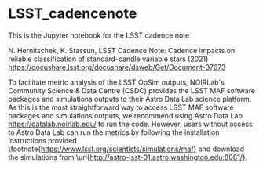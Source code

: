 # LSST_cadencenote

This is the Jupyter notebook for the LSST cadence note

N. Hernitschek, K. Stassun, LSST Cadence Note: Cadence impacts on reliable classification of standard-candle variable stars (2021) https://docushare.lsst.org/docushare/dsweb/Get/Document-37673

To facilitate metric analysis of the LSST OpSim outputs, NOIRLab's Community Science \& Data Centre (CSDC) provides the LSST MAF software packages and simulations outputs to their Astro Data Lab science platform. As this is the most straightforward way to access LSST MAF software packages and simulations outputs, we recommend using Astro Data Lab https://datalab.noirlab.edu/ to run the code.
However, users without access to Astro Data Lab can run the metrics by following the installation instructions provided \footnote{https://www.lsst.org/scientists/simulations/maf} and download the simulations from \url{http://astro-lsst-01.astro.washington.edu:8081/}.

